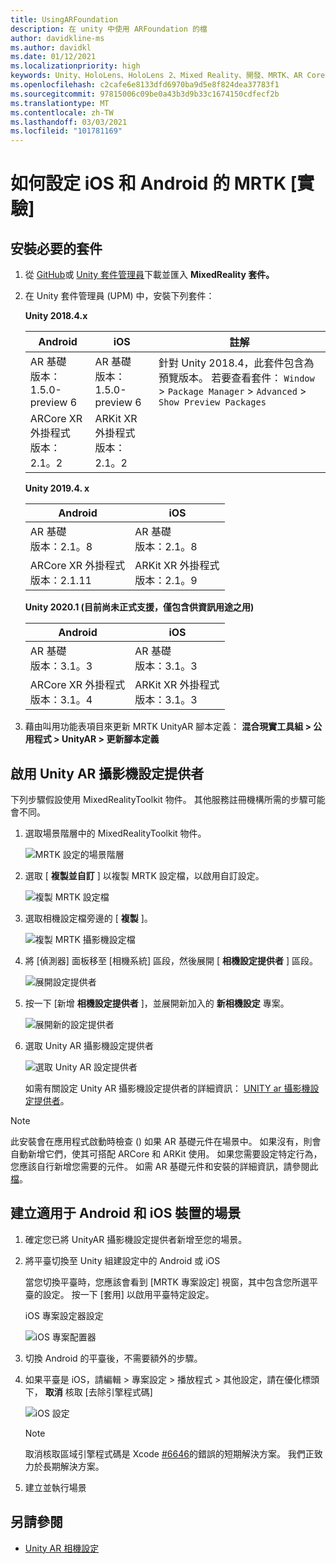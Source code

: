 ```yaml
---
title: UsingARFoundation
description: 在 unity 中使用 ARFoundation 的檔
author: davidkline-ms
ms.author: davidkl
ms.date: 01/12/2021
ms.localizationpriority: high
keywords: Unity、HoloLens、HoloLens 2、Mixed Reality、開發、MRTK、AR Core、AR 套件
ms.openlocfilehash: c2cafe6e8133dfd6970ba9d5e8f824dea37783f1
ms.sourcegitcommit: 97815006c09be0a43b3d9b33c1674150cdfecf2b
ms.translationtype: MT
ms.contentlocale: zh-TW
ms.lasthandoff: 03/03/2021
ms.locfileid: "101781169"
---
```

# <a name="how-to-configure-mrtk-for-ios-and-android-experimental"></a>如何設定 iOS 和 Android 的 MRTK [實驗]

## <a name="install-required-packages"></a>安裝必要的套件

1. 從 [GitHub](https://github.com/microsoft/MixedRealityToolkit-Unity/releases/tag/v2.3.0)或 [Unity 套件管理員](../../configuration/usingupm.md)下載並匯入 **MixedReality 套件。**

1. 在 Unity 套件管理員 (UPM) 中，安裝下列套件：

    **Unity 2018.4.x**

    | **Android** | **iOS** | 註解 |
    | --- | --- | --- |
    | AR 基礎  <br/> 版本： 1.5.0-preview 6 | AR 基礎  <br/> 版本： 1.5.0-preview 6 | 針對 Unity 2018.4，此套件包含為預覽版本。 若要查看套件： `Window` > `Package Manager` > `Advanced` > `Show Preview Packages` |
    | ARCore XR 外掛程式 <br/> 版本：2.1。2 | ARKit XR 外掛程式 <br/> 版本：2.1。2 | |

    **Unity 2019.4. x**

    | **Android** | **iOS** |
    | --- | --- |
    | AR 基礎  <br/> 版本：2.1。8 |  AR 基礎  <br/> 版本：2.1。8 |
    | ARCore XR 外掛程式 <br/> 版本：2.1.11 | ARKit XR 外掛程式 <br/> 版本：2.1。9 |

    **Unity 2020.1 (目前尚未正式支援，僅包含供資訊用途之用)**

    | **Android** | **iOS** |
    | --- | --- |
    | AR 基礎  <br/> 版本：3.1。3 |  AR 基礎  <br/> 版本：3.1。3 |
    | ARCore XR 外掛程式 <br/> 版本：3.1。4 | ARKit XR 外掛程式 <br/> 版本：3.1。3 |

1. 藉由叫用功能表項目來更新 MRTK UnityAR 腳本定義： **混合現實工具組 > 公用程式 > UnityAR > 更新腳本定義**

## <a name="enabling-the-unity-ar-camera-settings-provider"></a>啟用 Unity AR 攝影機設定提供者

下列步驟假設使用 MixedRealityToolkit 物件。 其他服務註冊機構所需的步驟可能會不同。

1. 選取場景階層中的 MixedRealityToolkit 物件。

    ![MRTK 設定的場景階層](../images/MRTK_ConfiguredHierarchy.png)

1. 選取 [ **複製並自訂** ] 以複製 MRTK 設定檔，以啟用自訂設定。

    ![複製 MRTK 設定檔](../images/camera-system/CloneProfileARFoundation.png)

1. 選取相機設定檔旁邊的 [ **複製** ]。

    ![複製 MRTK 攝影機設定檔](../images/camera-system/CloneCameraProfileARFoundation.png)

1. 將 [偵測器] 面板移至 [相機系統] 區段，然後展開 [ **相機設定提供者** ] 區段。

    ![展開設定提供者](../images/camera-system/ExpandProviders.png)

1. 按一下 [新增 **相機設定提供者** ]，並展開新加入的 **新相機設定** 專案。

    ![展開新的設定提供者](../images/camera-system/ExpandNewProvider.png)

1. 選取 Unity AR 攝影機設定提供者

    ![選取 Unity AR 設定提供者](../images/camera-system/SelectUnityArSettings.png)

    如需有關設定 Unity AR 攝影機設定提供者的詳細資訊： [UNITY ar 攝影機設定提供者](../camera-system/unity-ar-camera-settings.md)。

> [!NOTE]
> 此安裝會在應用程式啟動時檢查 () 如果 AR 基礎元件在場景中。 如果沒有，則會自動新增它們，使其可搭配 ARCore 和 ARKit 使用。
> 如果您需要設定特定行為，您應該自行新增您需要的元件。
> 如需 AR 基礎元件和安裝的詳細資訊，請參閱此 [檔](https://docs.unity3d.com/Packages/com.unity.xr.arfoundation@2.2/manual/index.html#samples)。

## <a name="building-a-scene-for-android-and-ios-devices"></a>建立適用于 Android 和 iOS 裝置的場景

1. 確定您已將 UnityAR 攝影機設定提供者新增至您的場景。

1. 將平臺切換至 Unity 組建設定中的 Android 或 iOS

    當您切換平臺時，您應該會看到 [MRTK 專案設定] 視窗，其中包含您所選平臺的設定。  按一下 [套用] 以啟用平臺特定設定。

    iOS 專案設定器設定

    ![iOS 專案配置器](../images/camera-system/MRTKProjectConfigurator.png)

1. 切換 Android 的平臺後，不需要額外的步驟。

1. 如果平臺是 iOS，請編輯 > 專案設定 > 播放程式 > 其他設定，請在優化標頭下， **取消** 核取 [去除引擎程式碼]

    ![iOS 設定](../images/camera-system/UncheckStripEngineCodeiOS.png)

    > [!NOTE]
    > 取消核取區域引擎程式碼是 Xcode [#6646](https://github.com/microsoft/MixedRealityToolkit-Unity/issues/6646)的錯誤的短期解決方案。  我們正致力於長期解決方案。

1. 建立並執行場景

## <a name="see-also"></a>另請參閱

- [Unity AR 相機設定](../camera-system/unity-ar-camera-settings.md)
